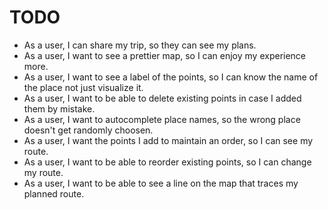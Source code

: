 # TODO

- As a user, I can share my trip, so they can see my plans.
- As a user, I want to see a prettier map, so I can enjoy my experience more.
- As a user, I want to see a label of the points, so I can know the name of the
  place not just visualize it.
- As a user, I want to be able to delete existing points in case I added them by
  mistake.
- As a user, I want to autocomplete place names, so the wrong place doesn't get
  randomly choosen.
- As a user, I want the points I add to maintain an order, so I can see my
  route.
- As a user, I want to be able to reorder existing points, so I can change my
  route.
- As a user, I want to be able to see a line on the map that traces my planned
  route.
